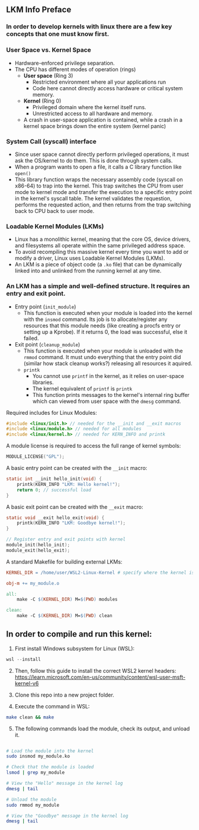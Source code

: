 ## LKM Info Preface

### In order to develop kernels with linux there are a few key concepts that one must know first.

### User Space vs. Kernel Space
- Hardware-enforced privilege separation. 
- The CPU has different modes of operation (rings)
	- **User space** (Ring 3)
		- Restricted environment where all your applications run
		- Code here cannot directly access hardware or critical system memory. 
	- **Kernel** (Ring 0)
		- Privileged domain where the kernel itself runs.
		- Unrestricted access to all hardware and memory. 
	- A crash in user-space application is contained, while a crash in a kernel space brings down the entire system (kernel panic)

### System Call (syscall) interface
- Since user space cannot directly perform privileged operations, it must ask the OS/kernel to do them. This is done through system calls.
- When a program wants to open a file, it calls a C library function like ``open()``
- This library function wraps the necessary assembly code (syscall on x86-64) to trap into the kernel. This trap switches the CPU from user mode to kernel mode and transfer the execution to a specific entry point in the kernel's syscall table. The kernel validates the requestion, performs the requested action, and then returns from the trap switching back to CPU back to user mode.

### Loadable Kernel Modules (LKMs)
- Linux has a monolithic kernel, meaning that the core OS, device drivers, and filesystems all operate within the same privileged address space.
- To avoid recompiling this massive kernel every time you want to add or modify a driver, Linux uses Loadable Kernel Modules (LKMs).
- An LKM is a piece of object code (a ``.ko`` file) that can be dynamically linked into and unlinked from the running kernel at any time.


### An LKM has a simple and well-defined structure. It requires an entry and exit point.
- Entry point (``init_module``)
	- This function is executed when your module is loaded into the kernel with the ``insmod`` command. Its job is to allocate/register any resources that this module needs (like creating a procfs entry or setting up a Kprobe). If it returns 0, the load was successful, else it failed.
- Exit point (``cleanup_module``)
	- This function is executed when your module is unloaded with the ``rmmod`` command. It must undo everything that the entry point did (similar how stack cleanup works?) releasing all resources it aquired.
	- ``printk``
		- You cannot use ``printf`` in the kernel, as it relies on user-space libraries. 
		- The kernel equivalent of ``printf`` is ``printk``
		- This function prints messages to the kernel's internal ring buffer which can viewed from user space with the ``dmesg`` command. 
  

Required includes for Linux Modules:
```c
#include <linux/init.h> // needed for the __init and __exit macros 
#include <linux/module.h> // needed for all modules 
#include <linux/kernel.h> // needed for KERN_INFO and printk
```

A module license is required to access the full range of kernel symbols:
```c
MODULE_LICENSE("GPL");
```

A basic entry point can be created with the ``__init`` macro: 
```c
static int __init hello_init(void) {
	printk(KERN_INFO "LKM: Hello kernel!");
	return 0; // successful load
}
```

A basic exit point can be created with the ``__exit`` macro:
```c 
static void __exit hello_exit(void) {
	printk(KERN_INFO "LKM: Goodbye kernel!");
}
```

```c 
// Register entry and exit points with kernel
module_init(hello_init);
module_exit(hello_exit);
```


A standard Makefile for building external LKMs:
```Makefile
KERNEL_DIR = /home/user/WSL2-Linux-Kernel # specify where the kernel is, replace user with your username

obj-m += my_module.o

all:
	make -C $(KERNEL_DIR) M=$(PWD) modules

clean:
	make -C $(KERNEL_DIR) M=$(PWD) clean
```

## In order to compile and run this kernel:

1. First install Windows subsystem for Linux (WSL):
```Powershell
wsl --install
```

2. Then, follow this guide to install the correct WSL2 kernel headers:
https://learn.microsoft.com/en-us/community/content/wsl-user-msft-kernel-v6


3. Clone this repo into a new project folder. 

4. Execute the command in WSL:
```Bash
make clean && make
``` 
    
5. The following commands load the module, check its output, and unload it.
```Bash

# Load the module into the kernel
sudo insmod my_module.ko

# Check that the module is loaded
lsmod | grep my_module

# View the "Hello" message in the kernel log
dmesg | tail

# Unload the module
sudo rmmod my_module

# View the "Goodbye" message in the kernel log
dmesg | tail
```
